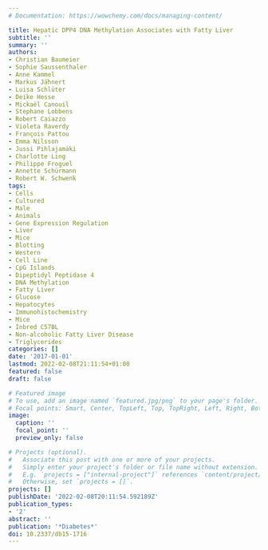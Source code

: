 ```yaml
---
# Documentation: https://wowchemy.com/docs/managing-content/

title: Hepatic DPP4 DNA Methylation Associates with Fatty Liver
subtitle: ''
summary: ''
authors:
- Christian Baumeier
- Sophie Saussenthaler
- Anne Kammel
- Markus Jähnert
- Luisa Schlüter
- Deike Hesse
- Mickaël Canouil
- Stephane Lobbens
- Robert Caiazzo
- Violeta Raverdy
- François Pattou
- Emma Nilsson
- Jussi Pihlajamäki
- Charlotte Ling
- Philippe Froguel
- Annette Schürmann
- Robert W. Schwenk
tags:
- Cells
- Cultured
- Male
- Animals
- Gene Expression Regulation
- Liver
- Mice
- Blotting
- Western
- Cell Line
- CpG Islands
- Dipeptidyl Peptidase 4
- DNA Methylation
- Fatty Liver
- Glucose
- Hepatocytes
- Immunohistochemistry
- Mice
- Inbred C57BL
- Non-alcoholic Fatty Liver Disease
- Triglycerides
categories: []
date: '2017-01-01'
lastmod: 2022-02-08T21:11:54+01:00
featured: false
draft: false

# Featured image
# To use, add an image named `featured.jpg/png` to your page's folder.
# Focal points: Smart, Center, TopLeft, Top, TopRight, Left, Right, BottomLeft, Bottom, BottomRight.
image:
  caption: ''
  focal_point: ''
  preview_only: false

# Projects (optional).
#   Associate this post with one or more of your projects.
#   Simply enter your project's folder or file name without extension.
#   E.g. `projects = ["internal-project"]` references `content/project/deep-learning/index.md`.
#   Otherwise, set `projects = []`.
projects: []
publishDate: '2022-02-08T20:11:54.592189Z'
publication_types:
- '2'
abstract: ''
publication: '*Diabetes*'
doi: 10.2337/db15-1716
---
```

